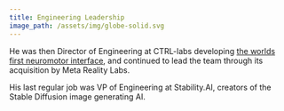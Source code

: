 ```yaml
---
title: Engineering Leadership
image_path: /assets/img/globe-solid.svg
---
```

<p>
  He was then Director of Engineering at CTRL-labs developing <a
  href="https://www.threads.net/@sussillodavid/post/C36G413uPMB">the
  worlds first neuromotor interface</a>, and continued to lead the
  team through its acquisition by Meta Reality Labs.
</p>
<p>
  His last regular job was VP of Engineering at Stability.AI,
  creators of the Stable Diffusion image generating AI.
</p>
